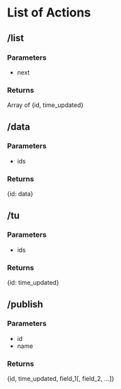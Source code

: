 # List of Actions

## /list
### Parameters
* next
### Returns
Array of {id, time_updated}

## /data
### Parameters
* ids
### Returns
{id: data}

## /tu
### Parameters
* ids
### Returns
{id: time_updated}

## /publish
### Parameters
* id
* name
### Returns
{id, time_updated, field_1[, field_2, ...]}
